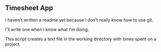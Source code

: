 ## Timesheet App
I haven't written a readme yet because I don't really know how to use git.

I'll write one when I know what I'm doing.

This script creates a text file in the working directory with times spent on a project.
